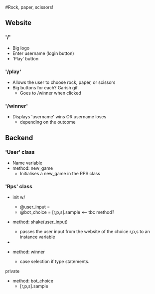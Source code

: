 #Rock, paper, scissors!

## Website
### '/'
- Big logo
- Enter username (login button)
- 'Play' button

### '/play'
- Allows the user to choose rock, paper, or scissors
- Big buttons for each? Garish gif.
  - Goes to /winner when clicked

### '/winner'
- Displays 'username' wins OR username loses 
  - depending on the outcome



## Backend
### 'User' class
- Name variable
- method: new_game
  - Initialises a new_game in the RPS class

### 'Rps' class

- init w/
  - @user_input = 
  - @bot_choice = [r,p,s].sample <-- tbc method?

- method: shake(user_input)
  - passes the user input from the website of the choice r,p,s to an instance variable  
- 

- method: winner
  - case selection if type statements.

private
- method: bot_choice
  - [r,p,s].sample